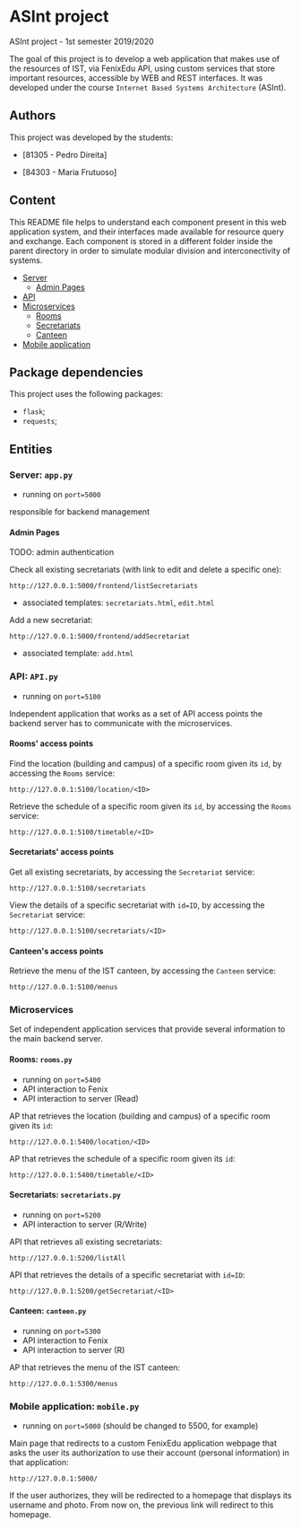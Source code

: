 # ASInt project

ASInt project - 1st semester 2019/2020

The goal of this project is to develop a web application that makes use of the resources of IST, via FenixEdu API, using custom services that store important resources, accessible by WEB and REST interfaces. It was developed under the course `Internet Based Systems Architecture` (ASInt).

## Authors

This project was developed by the students:

- [81305 - Pedro Direita]

- [84303 - Maria Frutuoso]

## Content

This README file helps to understand each component present in this web application system, and their interfaces made available for resource query and exchange. Each component is stored in a different folder inside the parent directory in order to simulate modular division and interconectivity of systems.

- [Server](#server-apppy)
    - [Admin Pages](#admin-pages)
- [API](#api-apipy)
- [Microservices](#microservices)
    - [Rooms](#rooms-roomspy)
    - [Secretariats](#secretariats-secretariatspy)
    - [Canteen](#canteen-canteenpy)
- [Mobile application](#mobile-application-mobilepy)

## Package dependencies

This project uses the following packages:

  - `flask`;
  - `requests`;

## Entities  

### Server: `app.py`

  - running on `port=5000`

responsible for backend management


#### Admin Pages

TODO: admin authentication

Check all existing secretariats (with link to edit and delete a specific one):

````
http://127.0.0.1:5000/frontend/listSecretariats
````

  - associated templates: `secretariats.html`, `edit.html`

Add a new secretariat:

````
http://127.0.0.1:5000/frontend/addSecretariat
````

  - associated template: `add.html`

### API: `API.py`

  - running on `port=5100`

Independent application that works as a set of API access points the backend server has to communicate with the microservices.

#### Rooms' access points

Find the location (building and campus) of a specific room given its `id`, by accessing the `Rooms` service:

````
http://127.0.0.1:5100/location/<ID>
````

Retrieve the schedule of a specific room given its `id`, by accessing the `Rooms` service:

````
http://127.0.0.1:5100/timetable/<ID>
````

#### Secretariats' access points

Get all existing secretariats, by accessing the `Secretariat` service:

````
http://127.0.0.1:5100/secretariats
````

View the details of a specific secretariat with `id=ID`, by accessing the `Secretariat` service:

````
http://127.0.0.1:5100/secretariats/<ID>
````

#### Canteen's access points

Retrieve the menu of the IST canteen, by accessing the `Canteen` service:

````
http://127.0.0.1:5100/menus
````


### Microservices

Set of independent application services that provide several information to the main backend server.

#### Rooms: `rooms.py`

  - running on `port=5400`
  - API interaction to Fenix
  - API interaction to server (Read)

AP that retrieves the location (building and campus) of a specific room given its `id`:

````
http://127.0.0.1:5400/location/<ID>
````

AP that retrieves the schedule of a specific room given its `id`:

````
http://127.0.0.1:5400/timetable/<ID>
````

#### Secretariats: `secretariats.py`

  - running on `port=5200`
  - API interaction to server (R/Write)

API that retrieves all existing secretariats:

````
http://127.0.0.1:5200/listAll
````

API that retrieves the details of a specific secretariat with `id=ID`:

````
http://127.0.0.1:5200/getSecretariat/<ID>
````

#### Canteen: `canteen.py`

  - running on `port=5300`
  - API interaction to Fenix
  - API interaction to server (R)

AP that retrieves the menu of the IST canteen:

````
http://127.0.0.1:5300/menus
````

### Mobile application: `mobile.py`

  - running on `port=5000` (should be changed to 5500, for example)

Main page that redirects to a custom FenixEdu application webpage that asks the user its authorization to use their account (personal information) in that application:

````
http://127.0.0.1:5000/
````

If the user authorizes, they will be redirected to a homepage that displays its username and photo. From now on, the previous link will redirect to this homepage.